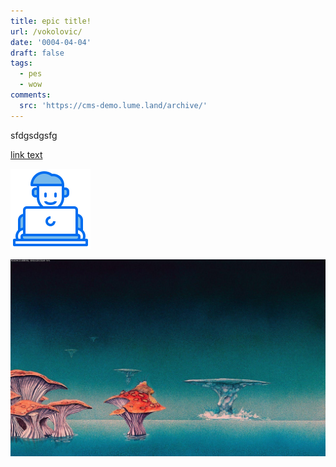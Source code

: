 ```yaml
---
title: epic title!
url: /vokolovic/
date: '0004-04-04'
draft: false
tags:
  - pes
  - wow
comments:
  src: 'https://cms-demo.lume.land/archive/'
---
```

sfdgsdgsfg

[link text](rdhj)

![Image](/uploads/man-working-laptop.svg)

![Image](/uploads/img_0010.jpeg)
